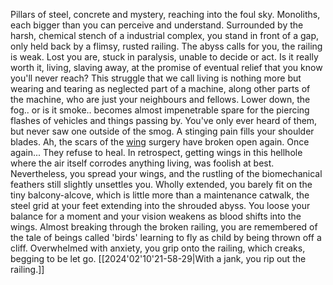 Pillars of steel, concrete and mystery, reaching into the foul sky.
Monoliths, each bigger than you can perceive and understand. 
Surrounded by the harsh, chemical stench of a industrial complex, you stand in front of a gap, only held back by a flimsy, rusted railing. 
The abyss calls for you, the railing is weak. 
Lost you are, stuck in paralysis, unable to decide or act. 
Is it really worth it, living, slaving away, at the promise of eventual relief that you know you'll never reach?
This struggle that we call living is nothing more but wearing and tearing as neglected part of a machine, along other parts of the machine, who are just your neighbours and fellows. 
Lower down, the fog.. or is it smoke.. becomes almost impenetrable spare for the piercing flashes of vehicles and things passing by. You've only ever heard of them, but never saw one outside of the smog. 
A stinging pain fills your shoulder blades. Ah, the scars of the [wing](Broken%20Wings) surgery have broken open again. Once again... 
They refuse to heal. In retrospect, getting wings in this hellhole where the air itself corrodes anything living, was foolish at best. 
Nevertheless, you spread your wings, and the rustling of the biomechanical feathers still slightly unsettles you. Wholly extended, you barely fit on the tiny balcony-alcove, which is little more than a maintenance catwalk, the steel grid at your feet extending into the shrouded abyss. 
You loose your balance for a moment and your vision weakens as blood shifts into the wings. 
Almost breaking through the broken railing, you are remembered of the tale of beings called 'birds' learning to fly as child by being thrown off a cliff. Overwhelmed with anxiety, you grip onto the railing, which creaks, begging to be let go. 
[[2024'02'10'21-58-29|With a jank, you rip out the railing.]]